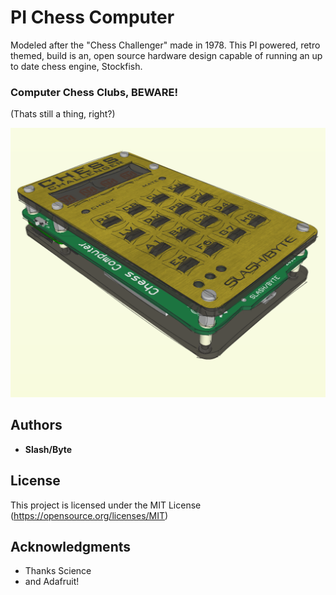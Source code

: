 # PI Chess Computer
Modeled after the "Chess Challenger" made in 1978.
This PI powered, retro themed, build is an,
open source hardware design capable of running an up to date chess engine, Stockfish.

### Computer Chess Clubs, BEWARE!
(Thats still a thing, right?)

![GitHub Logo](/assembly/images/assembly01.png)

## Authors
* **Slash/Byte**
## License
This project is licensed under the MIT License
(https://opensource.org/licenses/MIT)
## Acknowledgments
* Thanks Science
* and Adafruit!

